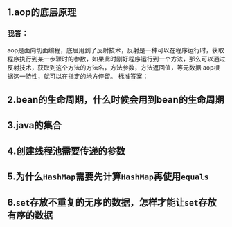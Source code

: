 ## 1.aop的底层原理

### 我答：
aop是面向切面编程，底层用到了反射技术，反射是一种可以在程序运行时，获取程序执行到某一步骤时的参数，如果此时刚好程序运行到一个方法，那么可以通过反射技术，获取到这个方法的方法名，方法参数，方法返回值，等元数据
aop根据这一特性，就可以在指定的地方停留。
标准答案：

## 2.bean的生命周期，什么时候会用到bean的生命周期

## 3.java的集合

## 4.创建线程池需要传递的参数

## 5.为什么`HashMap`需要先计算`HashMap`再使用`equals`

## 6.`set`存放不重复的无序的数据，怎样才能让`set`存放有序的数据
